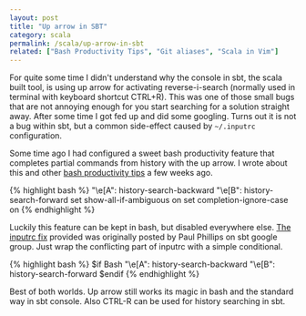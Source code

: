 ```yaml
---
layout: post
title: "Up arrow in SBT"
category: scala
permalink: /scala/up-arrow-in-sbt
related: ["Bash Productivity Tips", "Git aliases", "Scala in Vim"]
---
```


For quite some time I didn't understand why the console in sbt, the scala built tool, is using up arrow for activating reverse-i-search (normally used in terminal with keyboard shortcut CTRL+R). This was one of those small bugs that are not annoying enough for you start searching for a solution straight away. After some time I got fed up and did some googling. Turns out it is not a bug within sbt, but a common side-effect caused by ``~/.inputrc`` configuration.

<!-- more --> 

Some time ago I had configured a sweet bash productivity feature that completes partial commands from history with the up arrow. I wrote about this and other [bash productivity tips](https://lauris.github.io/bash-productivity-tips/) a few weeks ago.

{% highlight bash %}
"\e[A": history-search-backward
"\e[B": history-search-forward
set show-all-if-ambiguous on
set completion-ignore-case on
{% endhighlight %}

Luckily this feature can be kept in bash, but disabled everywhere else. [The inputrc fix](https://groups.google.com/forum/#!msg/simple-build-tool/ShikT6VAd_g/HynXhvZuNZ8J) provided was originally posted by Paul Phillips on sbt google group. Just wrap the conflicting part of inputrc with a simple conditional.

{% highlight bash %}
$if Bash
  "\e[A": history-search-backward
  "\e[B": history-search-forward
$endif
{% endhighlight %}

Best of both worlds. Up arrow still works its magic in bash and the standard way in sbt console. Also CTRL-R can be used for history searching in sbt. 